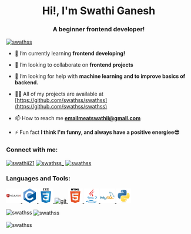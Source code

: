 <h1 align="center">Hi!, I'm Swathi Ganesh</h1>
<h3 align="center">A beginner frontend developer!</h3>

<p align="left"> <a href="https://github.com/ryo-ma/github-profile-trophy"><img src="https://github-profile-trophy.vercel.app/?username=swathss" alt="swathss" /></a> </p>

- 🌱 I’m currently learning **frontend developing!**

- 👯 I’m looking to collaborate on **frontend projects**

- 🤝 I’m looking for help with **machine learning and to improve basics of backend.**

- 👨‍💻 All of my projects are available at [https://github.com/swathss/swathss](https://github.com/swathss/swathss)

- 📫 How to reach me **emailmeatswathii@gmail.com**

- ⚡ Fun fact **I think I'm funny, and always have a positive energiee😎**

<h3 align="left">Connect with me:</h3>
<p align="left">
<a href="https://linkedin.com/in/swathii21" target="blank"><img align="center" src="https://raw.githubusercontent.com/rahuldkjain/github-profile-readme-generator/master/src/images/icons/Social/linked-in-alt.svg" alt="swathii21" height="30" width="40" /></a>
<a href="https://instagram.com/swathss_" target="blank"><img align="center" src="https://raw.githubusercontent.com/rahuldkjain/github-profile-readme-generator/master/src/images/icons/Social/instagram.svg" alt="swathss_" height="30" width="40" /></a>
<a href="https://www.youtube.com/Swathi ganesh" target="blank"><img align="center" src="https://raw.githubusercontent.com/rahuldkjain/github-profile-readme-generator/master/src/images/icons/Social/youtube.svg" alt="swathss" height="30" width="40" /></a>
</p>

<h3 align="left">Languages and Tools:</h3>
<p align="left"> <a href="https://angular.io" target="_blank" rel="noreferrer"> <img src="https://raw.githubusercontent.com/devicons/devicon/master/icons/angularjs/angularjs-original-wordmark.svg" alt="angularjs" width="40" height="40"/> </a> <a href="https://www.cprogramming.com/" target="_blank" rel="noreferrer"> <img src="https://raw.githubusercontent.com/devicons/devicon/master/icons/c/c-original.svg" alt="c" width="40" height="40"/> </a> <a href="https://www.w3schools.com/css/" target="_blank" rel="noreferrer"> <img src="https://raw.githubusercontent.com/devicons/devicon/master/icons/css3/css3-original-wordmark.svg" alt="css3" width="40" height="40"/> </a> <a href="https://git-scm.com/" target="_blank" rel="noreferrer"> <img src="https://www.vectorlogo.zone/logos/git-scm/git-scm-icon.svg" alt="git" width="40" height="40"/> </a> <a href="https://www.w3.org/html/" target="_blank" rel="noreferrer"> <img src="https://raw.githubusercontent.com/devicons/devicon/master/icons/html5/html5-original-wordmark.svg" alt="html5" width="40" height="40"/> </a> <a href="https://www.java.com" target="_blank" rel="noreferrer"> <img src="https://raw.githubusercontent.com/devicons/devicon/master/icons/java/java-original.svg" alt="java" width="40" height="40"/> </a> <a href="https://www.mysql.com/" target="_blank" rel="noreferrer"> <img src="https://raw.githubusercontent.com/devicons/devicon/master/icons/mysql/mysql-original-wordmark.svg" alt="mysql" width="40" height="40"/> </a> <a href="https://www.python.org" target="_blank" rel="noreferrer"> <img src="https://raw.githubusercontent.com/devicons/devicon/master/icons/python/python-original.svg" alt="python" width="40" height="40"/> </a> </p>

<p><img align="left" src="https://github-readme-stats.vercel.app/api/top-langs?username=swathss&show_icons=true&locale=en&layout=compact" alt="swathss" /></p>

<p>&nbsp;<img align="center" src="https://github-readme-stats.vercel.app/api?username=swathss&show_icons=true&locale=en" alt="swathss" /></p>

<p><img align="center" src="https://github-readme-streak-stats.herokuapp.com/?user=swathss&" alt="swathss" /></p>
